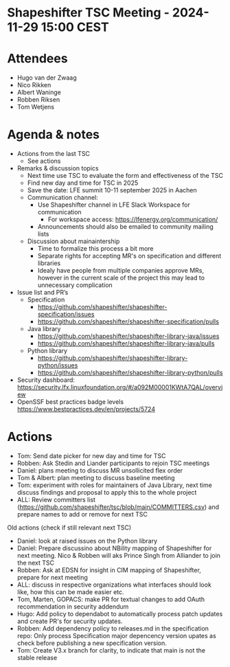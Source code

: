 # Shapeshifter TSC Meeting - 2024-11-29 15:00 CEST

# Attendees
- Hugo van der Zwaag
- Nico Rikken
- Albert Waninge
- Robben Riksen
- Tom Wetjens

# Agenda & notes
- Actions from the last TSC
  - See actions
- Remarks & discussion topics
  - Next time use TSC to evaluate the form and effectiveness of the TSC
  - Find new day and time for TSC in 2025
  - Save the date: LFE summit 10-11 september 2025 in Aachen
  - Communication channel:
      - Use Shapeshifter channel in LFE Slack Workspace for communication
          - For workspace access: https://lfenergy.org/communication/
      - Announcements should also be emailed to community mailing lists 
  - Discussion about mainaintership
      - Time to formalize this process a bit more
      - Separate rights for accepting MR's on specification and different libraries
      - Idealy have people from multiple companies approve MRs, however in the current scale of the project this may lead to unnecessary complication
- Issue list and PR’s
  - Specification
      - https://github.com/shapeshifter/shapeshifter-specification/issues
      - https://github.com/shapeshifter/shapeshifter-specification/pulls
  - Java library
      - https://github.com/shapeshifter/shapeshifter-library-java/issues
      - https://github.com/shapeshifter/shapeshifter-library-java/pulls
  - Python library
      - https://github.com/shapeshifter/shapeshifter-library-python/issues
      - https://github.com/shapeshifter/shapeshifter-library-python/pulls
- Security dashboard: https://security.lfx.linuxfoundation.org/#/a092M00001KWtA7QAL/overview
- OpenSSF best practices badge levels https://www.bestpractices.dev/en/projects/5724

# Actions
- Tom: Send date picker for new day and time for TSC
- Robben: Ask Stedin and Liander participants to rejoin TSC meetings
- Daniel: plans meeting to discuss MR unsollicited flex order
- Tom & Albert: plan meeting to discuss baseline meeting
- Tom: experiment with roles for maintainers of Java Library, next time discuss findings and proposal to apply this to the whole project
- ALL: Review committers list (https://github.com/shapeshifter/tsc/blob/main/COMMITTERS.csv) and prepare names to add or remove for next TSC

Old actions (check if still relevant next TSC)
- Daniel: look at raised issues on the Python library
- Daniel: Prepare discussino about NBility mapping of Shapeshifter for next meeting. Nico & Robben will aks Prince Singh from Alliander to join the next TSC
- Robben: Ask at EDSN for insight in CIM mapping of Shapeshifter, prepare for next meeting
- ALL: discuss in respective organizations what interfaces should look like, how this can be made easier etc.
- Tom, Marten, GOPACS: make PR for textual changes to add OAuth recommendation in security addendum
- Hugo: Add policy to dependabot to automatically process patch updates and create PR's for security updates.
- Robben: Add dependency policy to releases.md in the specification repo: Only process Specification major depencency version upates as check before publishing a new specification version.
- Tom: Create V3.x branch for clarity, to indicate that main is not the stable release
